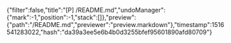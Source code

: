 {"filter":false,"title":"[P] /README.md","undoManager":{"mark":-1,"position":-1,"stack":[]},"preview":{"path":"/README.md","previewer":"preview.markdown"},"timestamp":1516541283022,"hash":"da39a3ee5e6b4b0d3255bfef95601890afd80709"}
